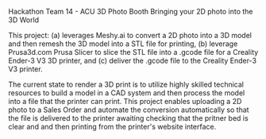 Hackathon Team 14 - ACU 3D Photo Booth
Bringing your 2D photo into the 3D World

This project:
(a) leverages Meshy.ai to convert a 2D photo into a 3D model and then remesh the 3D model into a STL file for printing,
(b) leverage Prusa3d.com Prusa Slicer to slice the STL file into a .gcode file for a Creality Ender-3 V3 3D printer, and
(c) deliver the .gcode file to the Creality Ender-3 V3 printer.

The current state to render a 3D print is to utilize highly skilled technical resources to build a model in a CAD system and then process the model into a file that the printer can print.
This project enables uploading a 2D photo to a Sales Order and automate the conversion automatically so that the file is delivered to the printer awaiting checking that the pritner bed is clear
and and then printing from the printer's website interface.
